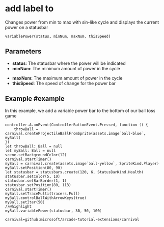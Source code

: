 # add label to

Changes power from min to max with sin-like cycle and displays the current power on a statusbar

```sig
variablePower(status, minNum, maxNum, thisSpeed)
```

## Parameters

* **status**: The statusbar where the power will be indicated
* **minNum**: The minimum amount of power in the cycle
+ **maxNum**: The maximum amount of power in the cycle
+ **thisSpeed**: The speed of change for the power bar

## Example #example

In this example, we add a variable power bar to the bottom of our ball toss game

```blocks
controller.A.onEvent(ControllerButtonEvent.Pressed, function () {
    throwBall = carnival.createProjectileBallFromSprite(assets.image`ball-blue`, myBall)
})
let throwBall: Ball = null
let myBall: Ball = null
scene.setBackgroundColor(12)
carnival.startTimer()
myBall = carnival.create(assets.image`ball-yellow`, SpriteKind.Player)
myBall.setPosition(80, 90)
let statusbar = statusbars.create(120, 6, StatusBarKind.Health)
statusbar.setColor(5, 10)
statusbar.setBarBorder(1, 1)
statusbar.setPosition(80, 113)
carnival.startTimer()
myBall.setTraceMulti(tracers.Full)
myBall.controlBallWithArrowKeys(true)
myBall.setIter(50)
//@highlight
myBall.variablePower(statusbar, 30, 50, 100)

```

```package
carnival=github:microsoft/arcade-tutorial-extensions/carnival
```
